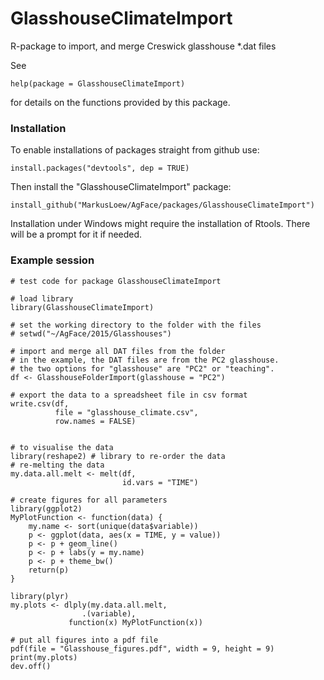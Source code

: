GlasshouseClimateImport
=======================

R-package to import, and merge Creswick glasshouse *.dat files

See 

	help(package = GlasshouseClimateImport) 

for details on the functions provided by this package.

### Installation
To enable installations of packages straight from github use:
```{r}
install.packages("devtools", dep = TRUE)
```

Then install the "GlasshouseClimateImport" package:
```{r}
install_github("MarkusLoew/AgFace/packages/GlasshouseClimateImport")
```

Installation under Windows might require the installation of Rtools. There will be a prompt for it if needed.

### Example session

```{r}
# test code for package GlasshouseClimateImport

# load library
library(GlasshouseClimateImport)

# set the working directory to the folder with the files
# setwd("~/AgFace/2015/Glasshouses")

# import and merge all DAT files from the folder
# in the example, the DAT files are from the PC2 glasshouse.
# the two options for "glasshouse" are "PC2" or "teaching".
df <- GlasshouseFolderImport(glasshouse = "PC2")

# export the data to a spreadsheet file in csv format
write.csv(df, 
          file = "glasshouse_climate.csv",
          row.names = FALSE)

        
# to visualise the data 
library(reshape2) # library to re-order the data
# re-melting the data
my.data.all.melt <- melt(df,
                         id.vars = "TIME")

# create figures for all parameters
library(ggplot2)
MyPlotFunction <- function(data) {
    my.name <- sort(unique(data$variable))
    p <- ggplot(data, aes(x = TIME, y = value))
    p <- p + geom_line()
    p <- p + labs(y = my.name)
    p <- p + theme_bw()
    return(p)
}

library(plyr)
my.plots <- dlply(my.data.all.melt,
                .(variable),
	         function(x) MyPlotFunction(x))

# put all figures into a pdf file
pdf(file = "Glasshouse_figures.pdf", width = 9, height = 9)
print(my.plots)
dev.off()
```
